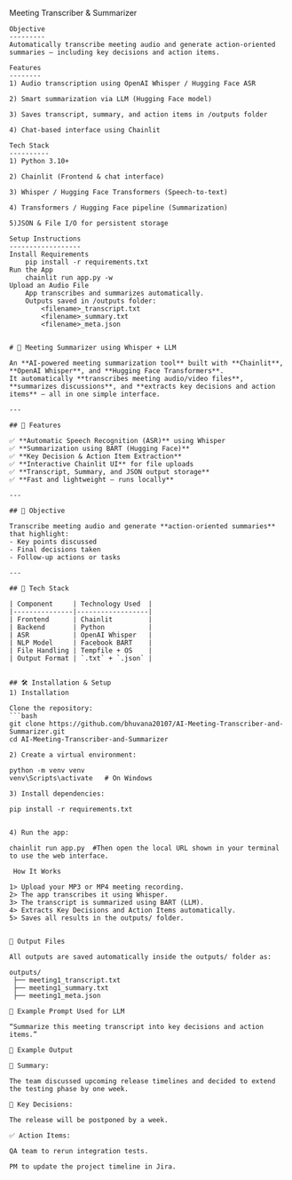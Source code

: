 Meeting Transcriber & Summarizer
````````````````````````````````
Objective
---------
Automatically transcribe meeting audio and generate action-oriented summaries — including key decisions and action items.

Features
--------
1) Audio transcription using OpenAI Whisper / Hugging Face ASR

2) Smart summarization via LLM (Hugging Face model)

3) Saves transcript, summary, and action items in /outputs folder

4) Chat-based interface using Chainlit

Tech Stack
----------
1) Python 3.10+

2) Chainlit (Frontend & chat interface)

3) Whisper / Hugging Face Transformers (Speech-to-text)

4) Transformers / Hugging Face pipeline (Summarization)

5)JSON & File I/O for persistent storage

Setup Instructions
------------------
Install Requirements
    pip install -r requirements.txt
Run the App
    chainlit run app.py -w
Upload an Audio File
    App transcribes and summarizes automatically.
    Outputs saved in /outputs folder:
        <filename>_transcript.txt
        <filename>_summary.txt
        <filename>_meta.json


# 🎯 Meeting Summarizer using Whisper + LLM

An **AI-powered meeting summarization tool** built with **Chainlit**, **OpenAI Whisper**, and **Hugging Face Transformers**.  
It automatically **transcribes meeting audio/video files**, **summarizes discussions**, and **extracts key decisions and action items** — all in one simple interface.

---

## 🚀 Features

✅ **Automatic Speech Recognition (ASR)** using Whisper  
✅ **Summarization using BART (Hugging Face)**  
✅ **Key Decision & Action Item Extraction**  
✅ **Interactive Chainlit UI** for file uploads  
✅ **Transcript, Summary, and JSON output storage**  
✅ **Fast and lightweight — runs locally**

---

## 🧠 Objective

Transcribe meeting audio and generate **action-oriented summaries** that highlight:
- Key points discussed  
- Final decisions taken  
- Follow-up actions or tasks  

---

## 🧩 Tech Stack

| Component     | Technology Used  |
|---------------|------------------|
| Frontend      | Chainlit         |
| Backend       | Python           |
| ASR           | OpenAI Whisper   |
| NLP Model     | Facebook BART    |
| File Handling | Tempfile + OS    |
| Output Format | `.txt` + `.json` |


## 🛠️ Installation & Setup
1) Installation

Clone the repository:
```bash
git clone https://github.com/bhuvana20107/AI-Meeting-Transcriber-and-Summarizer.git
cd AI-Meeting-Transcriber-and-Summarizer

2) Create a virtual environment:

python -m venv venv
venv\Scripts\activate   # On Windows

3) Install dependencies:

pip install -r requirements.txt


4) Run the app:

chainlit run app.py  #Then open the local URL shown in your terminal to use the web interface.

 How It Works

1> Upload your MP3 or MP4 meeting recording.
2> The app transcribes it using Whisper.
3> The transcript is summarized using BART (LLM).
4> Extracts Key Decisions and Action Items automatically.
5> Saves all results in the outputs/ folder.


📂 Output Files

All outputs are saved automatically inside the outputs/ folder as:

outputs/
 ├── meeting1_transcript.txt
 ├── meeting1_summary.txt
 ├── meeting1_meta.json

🧩 Example Prompt Used for LLM

“Summarize this meeting transcript into key decisions and action items.”

🧪 Example Output

📘 Summary:

The team discussed upcoming release timelines and decided to extend the testing phase by one week.

🎯 Key Decisions:

The release will be postponed by a week.

✅ Action Items:

QA team to rerun integration tests.

PM to update the project timeline in Jira.



